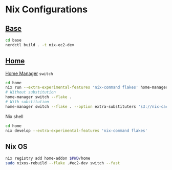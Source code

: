 # Nix Configurations

## [Base](./base)

```sh
cd base
nerdctl build . -t nix-ec2-dev
```

## [Home](./home)

[Home Manager](https://github.com/nix-community/home-manager) `switch`

```sh
cd home
nix run --extra-experimental-features 'nix-command flakes' home-manager -- switch --flake . --extra-experimental-features 'nix-command flakes'
# Without substitution
home-manager switch --flake .
# With substitution
home-manager switch --flake . --option extra-substituters 's3://nix-cache?scheme=http&endpoint=127.0.0.1:9000' --option post-build-hook $PWD/upload-to-cache.sh
```

Nix shell

```sh
cd home
nix develop --extra-experimental-features 'nix-command flakes'
```

## Nix OS

```sh
nix registry add home-addon $PWD/home
sudo nixos-rebuild --flake .#ec2-dev switch --fast
```
